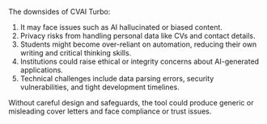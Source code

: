 The downsides of CVAI Turbo:
1. It may face issues such as AI hallucinated or biased content.
2. Privacy risks from handling personal data like CVs and contact details.
3. Students might become over-reliant on automation, reducing their own writing and critical thinking skills. 
4. Institutions could raise ethical or integrity concerns about AI-generated applications. 
5. Technical challenges include data parsing errors, security vulnerabilities, and tight development timelines. 

Without careful design and safeguards, the tool could produce generic or misleading cover letters and face compliance or trust issues.